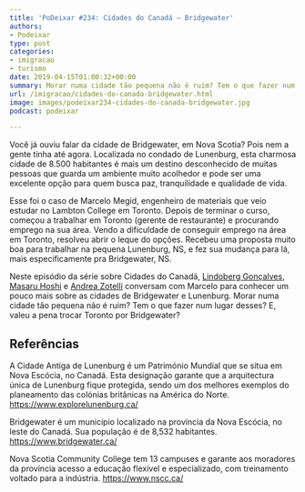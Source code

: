```yaml
---
title: 'PoDeixar #234: Cidades do Canadá – Bridgewater'
authors:
- Podeixar
type: post
categories:
- imigracao
- turismo
date: 2019-04-15T01:00:32+00:00
summary: Morar numa cidade tão pequena não é ruim? Tem o que fazer num lugar desses? E, valeu a pena trocar Toronto por Bridgewater?
url: /imigracao/cidades-do-canada-bridgewater.html
image: images/podeixar234-cidades-do-canada-bridgewater.jpg
podcast: podeixar

---
```

Você já ouviu falar da cidade de Bridgewater, em Nova Scotia? Pois nem a gente tinha até agora. Localizada no condado de Lunenburg, esta charmosa cidade de 8.500 habitantes é mais um destino desconhecido de muitas pessoas que guarda um ambiente muito acolhedor e pode ser uma excelente opção para quem busca paz, tranquilidade e qualidade de vida.

Esse foi o caso de Marcelo Megid, engenheiro de materiais que veio estudar no Lambton College em Toronto. Depois de terminar o curso, começou a trabalhar em Toronto (gerente de restaurante) e procurando emprego na sua área. Vendo a dificuldade de conseguir emprego na área em Toronto, resolveu abrir o leque do opções. Recebeu uma proposta muito boa para trabalhar na pequena Lunenburg, NS, e fez sua mudança para lá, mais especificamente pra Bridgewater, NS.

Neste episódio da série sobre Cidades do Canadá, [Lindoberg Gonçalves][1], [Masaru Hoshi][2] e [Andrea Zotelli][3] conversam com Marcelo para conhecer um pouco mais sobre as cidades de Bridgewater e Lunenburg. Morar numa cidade tão pequena não é ruim? Tem o que fazer num lugar desses? E, valeu a pena trocar Toronto por Bridgewater?<figure class="wp-block-embed-youtube wp-block-embed is-type-video is-provider-youtube wp-embed-aspect-16-9 wp-has-aspect-ratio">

<div class="wp-block-embed__wrapper">
  <span class="embed-youtube" style="text-align:center; display: block;"></span>
</div></figure>

## Referências

A Cidade Antiga de Lunenburg é um Património Mundial que se situa em Nova Escócia, no Canadá. Esta designação garante que a arquitectura única de Lunenburg fique protegida, sendo um dos melhores exemplos do planeamento das colónias britânicas na América do Norte. <https://www.explorelunenburg.ca/>

Bridgewater é um município localizado na província da Nova Escócia, no leste do Canadá. Sua população é de 8,532 habitantes. <https://www.bridgewater.ca/>

Nova Scotia Community College tem 13 campuses e garante aos moradores da província acesso a educação flexível e especializado, com treinamento voltado para a indústria.
<https://www.nscc.ca/>



 [1]: /berg
 [2]: /japa
 [3]: /andreazotelli
 [4]: https://vempra.ca/seguroviagem